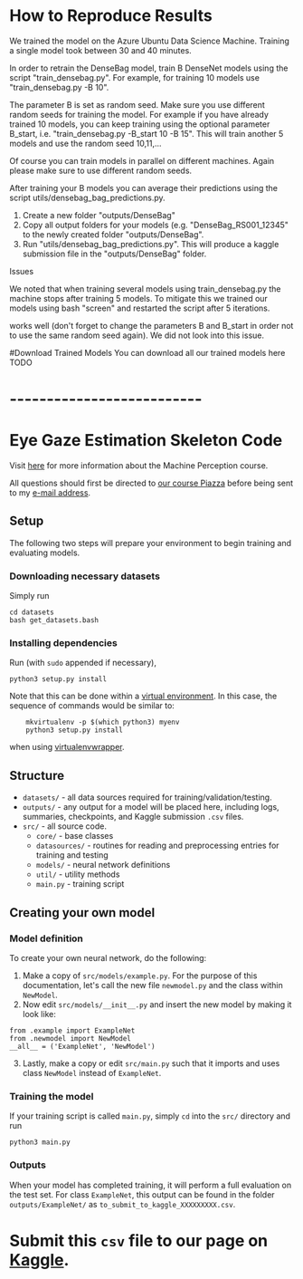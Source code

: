 # How to Reproduce Results

We trained the model on the Azure Ubuntu Data Science Machine. Training a single model took between 30 and 40 minutes.

In order to retrain the DenseBag model, train B DenseNet models using the script "train_densebag.py". For example, for training 10 models use "train_densebag.py -B 10".

The parameter B is set as random seed. Make sure you use different random seeds for training the model. For example if you have already trained 10 models, you can keep training using the optional parameter B_start, i.e. "train_densebag.py -B_start 10 -B 15". This will train another 5 models and use the random seed 10,11,...

Of course you can train models in parallel on different machines. Again please make sure to use different random seeds.

After training your B models you can average their predictions using the script utils/densebag_bag_predictions.py.
1. Create a new folder "outputs/DenseBag"
2. Copy all output folders for your models (e.g. "DenseBag_RS001_12345" to the newly created folder "outputs/DenseBag".
3. Run "utils/densebag_bag_predictions.py". This will produce a kaggle submission file in the "outputs/DenseBag" folder.

Issues

We noted that when training several models using train_densebag.py the machine stops after training 5 models.
To mitigate this we trained our models using bash "screen" and restarted the script after 5 iterations.

works well (don't forget to change the parameters B and B_start in order not to use the same random seed again).
We did not look into this issue.


#Download Trained Models
You can download all our trained models here TODO




# --------------------------

# Eye Gaze Estimation Skeleton Code
Visit [here](https://ait.ethz.ch/teaching/courses/2018-SS-Machine-Perception/) for more information about the Machine Perception course.

All questions should first be directed to [our course Piazza](https://piazza.com/class/jdbpmonr7fa26b) before being sent to my [e-mail address](mailto:spark@inf.ethz.ch).

## Setup

The following two steps will prepare your environment to begin training and evaluating models.

### Downloading necessary datasets

Simply run

```
cd datasets
bash get_datasets.bash
```

### Installing dependencies

Run (with `sudo` appended if necessary),
```
python3 setup.py install
```

Note that this can be done within a [virtual environment](https://docs.python.org/3/tutorial/venv.html). In this case, the sequence of commands would be similar to:
```
    mkvirtualenv -p $(which python3) myenv
    python3 setup.py install
```

when using [virtualenvwrapper](https://virtualenvwrapper.readthedocs.io/en/latest/).

## Structure

* `datasets/` - all data sources required for training/validation/testing.
* `outputs/` - any output for a model will be placed here, including logs, summaries, checkpoints, and Kaggle submission `.csv` files.
* `src/` - all source code.
    * `core/` - base classes
    * `datasources/` - routines for reading and preprocessing entries for training and testing
    * `models/` - neural network definitions
    * `util/` - utility methods
    * `main.py` - training script

## Creating your own model
### Model definition
To create your own neural network, do the following:
1. Make a copy of `src/models/example.py`. For the purpose of this documentation, let's call the new file `newmodel.py` and the class within `NewModel`.
2. Now edit `src/models/__init__.py` and insert the new model by making it look like:

```
from .example import ExampleNet
from .newmodel import NewModel
__all__ = ('ExampleNet', 'NewModel')
```

3. Lastly, make a copy or edit `src/main.py` such that it imports and uses class `NewModel` instead of `ExampleNet`.

### Training the model
If your training script is called `main.py`, simply `cd` into the `src/` directory and run
```
python3 main.py
```

### Outputs
When your model has completed training, it will perform a full evaluation on the test set. For class `ExampleNet`, this output can be found in the folder `outputs/ExampleNet/` as `to_submit_to_kaggle_XXXXXXXXX.csv`.

Submit this `csv` file to our page on [Kaggle](https://www.kaggle.com/c/mp18-eye-gaze-estimation/submissions).
=======
